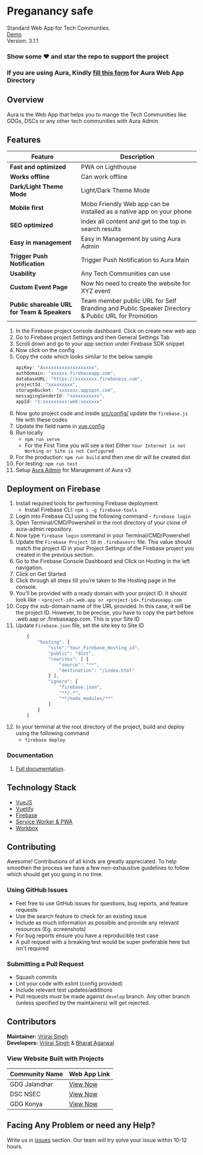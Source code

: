 # Preganancy safe



Standard Web App for Tech Communties. <br>
[Demo](https://myaurapp.web.app/) <br>
Version: 3.1.1

### Show some :heart: and star the repo to support the project
### If you are using Aura, Kindly [fill this form](https://forms.gle/SNpajdAnqbSac2AV9) for Aura Web App Directory

## Overview

Aura is the Web App that helps you to mange the Tech Communities like GDGs, DSCs or any other tech communities with Aura Admin.

## Features
| Feature | Description |
|---|---|
| **Fast and optimized** | PWA on Lighthouse |
| **Works offline** | Can work offline |
| **Dark/Light Theme Mode** | Light/Dark Theme Mode |
| **Mobile first** | Mobo Friendly Web app can be installed as a native app on your phone |
| **SEO optimized** | index all content and get to the top in search results |
| **Easy in management** | Easy in Management by using Aura Admin |
| **Trigger Push Notification** | Trigger Push Notification to Aura Main |
| **Usability** | Any Tech Communities can use |
| **Custom Event Page** | Now No need to create the website for XYZ event |
| **Public shareable URL for Team & Speakers** | Team member public URL for Self Branding and Public Speaker Directory & Public URL for Promotion |


1. In the Firebase project console dashboard. Click on create new web app
1. Go to Firebase project Settings and then General Settings Tab
1. Scroll down and go to your app section under Firebase SDK snippet
1. Now click on the config
1. Copy the code which looks similar to the below sample
    ```js
    apiKey: "Axxxxxxxxxxxxxxxxxxx",
    authDomain: "xxxxxx.firebaseapp.com",
    databaseURL: "https://xxxxxxxx.firebaseio.com",
    projectId: "xxxxxxxxx",
    storageBucket: "xxxxxxx.appspot.com",
    messagingSenderId: "xxxxxxxxxxx",
    appId: "1:xxxxxxxxx:web:xxxxxxx"
    ```
1. Now goto project code and inside [src/config/](https://github.com/gdg-x/aura/blob/master/src/config/firebase.js) update the `firebase.js` file with these codes
1. Update the field name in [vue.config](https://github.com/gdg-x/aura/blob/master/vue.config.js)
1. Run locally
    - `npm run serve`
    - For the First Time you will see a text Either `Your Internet is not Working or Site is not Configured`
1. For the production: `npm run build` and then one dir will be created dist
1. For testing: `npm run test`
1. Setup [Aura Admin](https://github.com/gdg-x/aura-admin/fork) for Management of Aura v3

## Deployment on Firebase
1. Install required tools for performing Firebase deployment
    - Install Firebase CLI: `npm i -g firebase-tools`
1. Login into Firebase CLI using the following command -  `firebase login`
1. Open Terminal/CMD/Powershell in the root directory of your clone of aura-admin repository.
1. Now type `firebase login` command in your Terminal/CMD/Powershell
1. Update the `Firebase Project ID` in `.firebasesrc` file. This value should match the project ID in your Project Settings of the Firebase project you created in the previous section.
1. Go to the Firebase Console Dashboard and Click on Hosting in the left navigation.
1. Click on Get Started
1. Click through all steps till you’re taken to the Hosting page in the console.
1. You’ll be provided with a ready domain with your project ID. It should look like - `<project-id>.web.app or <project-id>.firebaseapp.com`
1. Copy the sub-domain name of the URL provided. In this case, it will be the project ID. However, to be precise, you have to copy the part before .web.aap or .firebaseapp.com. This is your Site ID
1. Update `Firebase.json` file, set the site key to Site ID
    ```js
        {
            "hosting": {
                "site":"Your_Firebase_Hosting_id",
                "public": "dist",
                "rewrites": [ {
                    "source": "**",
                    "destination": "/index.html"
                } ],
                "ignore": [
                    "firebase.json",
                    "**/.*",
                    "**/node_modules/**"
                ]
            }
        }
    ```
1. In your terminal at the root directory of the project,  build and deploy using the following command     
    - `firebase deploy`




### Documentation
1. [Full documentation](https://docs.google.com/document/d/18jKhG10OZx1T87ey8rtLYjyPpjPTCqPfX3JiOs3PUcs/edit?usp=sharing).


## Technology Stack

* [VueJS](https://vuejs.org/)
* [Vuetify](https://vuetifyjs.com/en/)
* [Firebase](https://firebase.google.com/)
* [Service Worker & PWA](https://www.npmjs.com/package/vue-pwa)
* [Workbox](https://developers.google.com/web/tools/workbox)



## Contributing

Awesome! Contributions of all kinds are greatly appreciated. To help smoothen the process we have a few non-exhaustive guidelines to follow which should get you going in no time.

### Using GitHub Issues

- Feel free to use GitHub issues for questions, bug reports, and feature requests
- Use the search feature to check for an existing issue
- Include as much information as possible and provide any relevant resources (Eg. screenshots)
- For bug reports ensure you have a reproducible test case
 - A pull request with a breaking test would be super preferable here but isn't required

### Submitting a Pull Request

- Squash commits
- Lint your code with eslint (config provided)
- Include relevant test updates/additions
- Pull requests _must_ be made against `develop` branch. Any other branch (unless specified by the maintainers) will get rejected.

## Contributors
<b>Maintainer:</b> [Vrijraj Singh](https://github.com/vrijraj) <br>
<b>Developers:</b> [Vrijraj Singh](https://github.com/vrijraj) &  [Bharat Agarwal](https://github.com/bharatagsrwal) 

### View Website Built with Projects

| Community Name | Web App Link |
| --- | --- |
| GDG Jalandhar | [View Now](https://gdgjalandhar.com) |
| DSC NSEC | [View Now](https://dscnsec.com) |
| GDG Konya | [View Now](https://gdgkonya.com) |


## Facing Any Problem or need any Help?
Write us in [issues](https://github.com/gdg-x/aura/issues) section. Our team will try solve your issue within 10-12 hours.<br>
